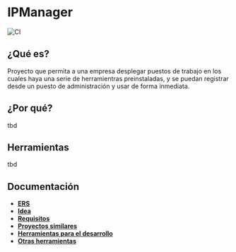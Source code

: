 # IPManager

![CI](https://github.com/harvestcore/tfg/workflows/CI/badge.svg)

## ¿Qué es?

Proyecto que permita a una empresa desplegar puestos de trabajo en los cuales haya una serie de herramientras preinstaladas, y se puedan registrar desde un puesto de administración y usar de forma inmediata.

## ¿Por qué?
tbd

## Herramientas
tbd

## Documentación
- [**ERS**](dev/notes/ers.md)
- [**Idea**](dev/notes/idea.md)
- [**Requisitos**](dev/notes/requirements.md)
- [**Proyectos similares**](dev/notes/similar_projects.md)
- [**Herramientas para el desarrollo**](dev/notes/tools.md)
- [**Otras herramientas**](dev/tools)
